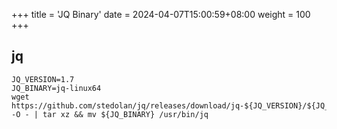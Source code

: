 +++
title = 'JQ Binary'
date = 2024-04-07T15:00:59+08:00
weight = 100
+++

## jq
```shell
JQ_VERSION=1.7
JQ_BINARY=jq-linux64
wget https://github.com/stedolan/jq/releases/download/jq-${JQ_VERSION}/${JQ_BINARY}.tar.gz -O - | tar xz && mv ${JQ_BINARY} /usr/bin/jq
```

 